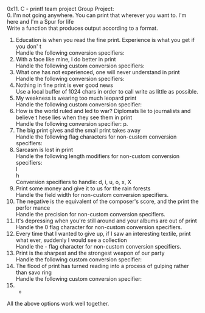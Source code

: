 0x11. C - printf team project
Group Project:                                                                     
0. I'm not going anywhere. You can print that wherever you want to. I'm here and I'm
 a Spur for life                                                                   
Write a function that produces output according to a format.                       
1. Education is when you read the fine print. Experience is what you get if you don'
t                                                                                  
Handle the following conversion specifiers:
2. With a face like mine, I do better in print                                     
Handle the following custom conversion specifiers:                                 
3. What one has not experienced, one will never understand in print                
Handle the following conversion specifiers:                                        
4. Nothing in fine print is ever good news                                         
Use a local buffer of 1024 chars in order to call write as little as possible.     
5. My weakness is wearing too much leopard print                                   
Handle the following custom conversion specifier:                                  
6. How is the world ruled and led to war? Diplomats lie to journalists and believe t
hese lies when they see them in print                                              
Handle the following conversion specifier: p.                                      
7. The big print gives and the small print takes away                              
Handle the following flag characters for non-custom conversion specifiers:         
8. Sarcasm is lost in print                                                        
Handle the following length modifiers for non-custom conversion specifiers:        
l                                                                                  
h                                                                                  
Conversion specifiers to handle: d, i, u, o, x, X                                  
9. Print some money and give it to us for the rain forests                         
Handle the field width for non-custom conversion specifiers.                       
10. The negative is the equivalent of the composer's score, and the print the perfor
mance                                                                              
Handle the precision for non-custom conversion specifiers.                         
11. It's depressing when you're still around and your albums are out of print      
Handle the 0 flag character for non-custom conversion specifiers.                  
12. Every time that I wanted to give up, if I saw an interesting textile, print what
 ever, suddenly I would see a collection                                           
Handle the - flag character for non-custom conversion specifiers.                  
13. Print is the sharpest and the strongest weapon of our party                    
Handle the following custom conversion specifier:                                  
14. The flood of print has turned reading into a process of gulping rather than savo
ring                                                                               
Handle the following custom conversion specifier:                                  
15. *                                                                              
All the above options work well together.













